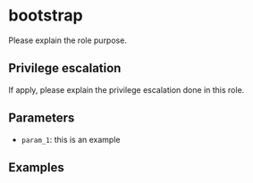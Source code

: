 # bootstrap
Please explain the role purpose.

## Privilege escalation
If apply, please explain the privilege escalation done in this role.

## Parameters
* `param_1`: this is an example

## Examples
